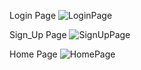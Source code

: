 Login Page
![LoginPage](https://github.com/Sujalkansara/Amazon-Clone/assets/98224351/d44eb0ad-f37b-46e8-a49d-d9afb40d358c)

Sign_Up Page
![SignUpPage](https://github.com/Sujalkansara/Amazon-Clone/assets/98224351/1116611d-d334-4205-8ce3-fa4374d87ab5)

Home Page
![HomePage](https://github.com/Sujalkansara/Amazon-Clone/assets/98224351/9dc53788-4f0a-4fd4-aa5c-ee3578704db3)
